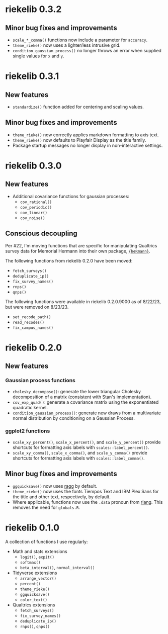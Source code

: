# riekelib 0.3.2

## Minor bug fixes and improvements

* `scale_*_comma()` functions now include a parameter for `accuracy`.
* `theme_rieke()` now uses a lighter/less intrusive grid.
* `condition_gaussian_process()` no longer throws an error when supplied single values for `x` and `y`.

# riekelib 0.3.1

## New features

* `standardize()` function added for centering and scaling values. 

## Minor bug fixes and improvements

* `theme_rieke()` now correctly applies markdown formatting to axis text.
* `theme_rieke()` now defaults to Playfair Display as the title family.
* Package startup messages no longer display in non-interactive settings.

# riekelib 0.3.0

## New features

* Additional covariance functions for gaussian processes:
  * `cov_rational()`
  * `cov_periodic()`
  * `cov_linear()`
  * `cov_noise()`
  
## Conscious decoupling

Per #22, I'm moving functions that are specific for manipulating Qualtrics survey data for Memorial Hermann into their own package, [`{heRmann}`](https://github.com/markjrieke/heRmann). 

The following functions from riekelib 0.2.0 have been moved:

* `fetch_surveys()`
* `deduplicate_ip()`
* `fix_survey_names()`
* `rnps()`
* `qnps()`

The following functions were available in riekelib 0.2.0.9000 as of 8/22/23, but were removed on 8/23/23. 

* `set_recode_path()`
* `read_recodes()`
* `fix_campus_names()`

# riekelib 0.2.0

## New features

### Gaussian process functions

* `cholesky_decompose()`: generate the lower triangular Cholesky decomposition of 
  a matrix (consistent with Stan's implementation).
* `cov_exp_quad()`: generate a covariance matrix using the exponentiated 
  quadratic kernel.
* `condition_gaussian_process()`: generate new draws from a multivariate normal
  distribution by conditioning on a Gaussian Process.

### ggplot2 functions

* `scale_xy_percent()`, `scale_x_percent()`, and `scale_y_percent()` provide 
  shortcuts for formatting axis labels with `scales::label_percent()`.
* `scale_xy_comma()`, `scale_x_comma()`, and `scale_y_comma()` provide shortcuts
  for formatting axis labels with `scales::label_comma()`. 
  
## Minor bug fixes and improvements

* `ggquicksave()` now uses [ragg](https://ragg.r-lib.org/) by default.
* `theme_rieke()` now uses the fonts Tiempos Text and IBM Plex Sans for the 
  title and other text, respectively, by default.
* Where applicable, functions now use the `.data` pronoun from 
  [rlang](https://rlang.r-lib.org/). This removes the need for `globals.R`. 

# riekelib 0.1.0

A collection of functions I use regularly:

* Math and stats extensions
  * `logit()`, `expit()`
  * `softmax()`
  * `beta_interval()`, `normal_interval()`
* Tidyverse extensions
  * `arrange_vector()`
  * `percent()`
  * `theme_rieke()`
  * `ggquicksave()`
  * `color_text()`
* Qualtrics extensions
  * `fetch_surveys()`
  * `fix_survey_names()`
  * `deduplicate_ip()`
  * `rnps()`, `qnps()`
